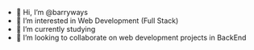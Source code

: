 - 👋 Hi, I’m @barryways
- 👀 I’m interested in Web Development (Full Stack)
- 🌱 I’m currently studying
- 💞️ I’m looking to collaborate on web development projects in BackEnd
